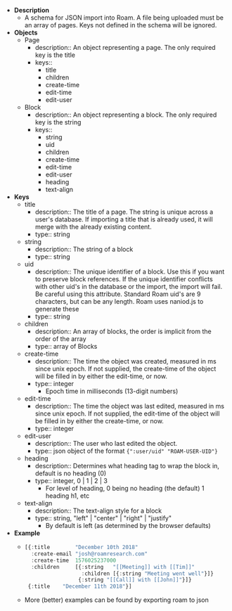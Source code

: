 - **Description**
    - A schema for JSON import into Roam. A file being uploaded must be an array of pages. Keys not defined in the schema will be ignored.
- **Objects**
    - Page
        - description:: An object representing a page. The only required key is the title
        - keys::
            - title
            - children
            - create-time
            - edit-time
            - edit-user
    - Block
        - description:: An object representing a block. The only required key is the string
        - keys::
            - string
            - uid
            - children
            - create-time
            - edit-time
            - edit-user
            - heading
            - text-align
- **Keys**
    - title
        - description:: The title of a page. The string is unique across a user's database. If importing a title that is already used, it will merge with the already existing content.
        - type:: string
    - string
        - description:: The string of a block
        - type:: string
    - uid
        - description:: The unique identifier of a block. Use this if you want to preserve block references. If the unique identifier conflicts with other uid's in the database or the import, the import will fail. Be careful using this attribute. Standard Roam uid's are 9 characters, but can be any length. Roam uses naniod.js to generate these
        - type:: string
    - children
        - description:: An array of blocks, the order is implicit from the order of the array
        - type:: array of Blocks
    - create-time
        - description:: The time the object was created, measured in ms since unix epoch. If not supplied, the create-time of the object will be filled in by either the edit-time, or now.
        - type:: integer
            - Epoch time in milliseconds (13-digit numbers)
    - edit-time
        - description:: The time the object was last edited, measured in ms since unix epoch. If not supplied, the edit-time of the object will be filled in by either the create-time, or now.
        - type:: integer
    - edit-user
        - description:: The user who last edited the object. 
        - type:: json object of the format `{":user/uid" "ROAM-USER-UID"}`
    - heading
        - description:: Determines what heading tag to wrap the block in, default is no heading (0)
        - type:: integer, 0 | 1 | 2 | 3
            - For level of heading, 0 being no heading (the default) 1 heading h1, etc
    - text-align
        - description:: The text-align style for a block
        - type:: string, "left" | "center" | "right" | "justify"
            - By default is left (as determined by the browser defaults)
- **Example**
    - ```javascript
      [{:title        "December 10th 2018"
        :create-email "josh@roamresearch.com"
        :create-time  1576025237000
        :children     [{:string   "[[Meeting]] with [[Tim]]"
                        :children [{:string "Meeting went well"}]}
                       {:string "[[Call]] with [[John]]"}]}
       {:title    "December 11th 2018"}]
      ```
    - More (better) examples can be found by exporting roam to json
